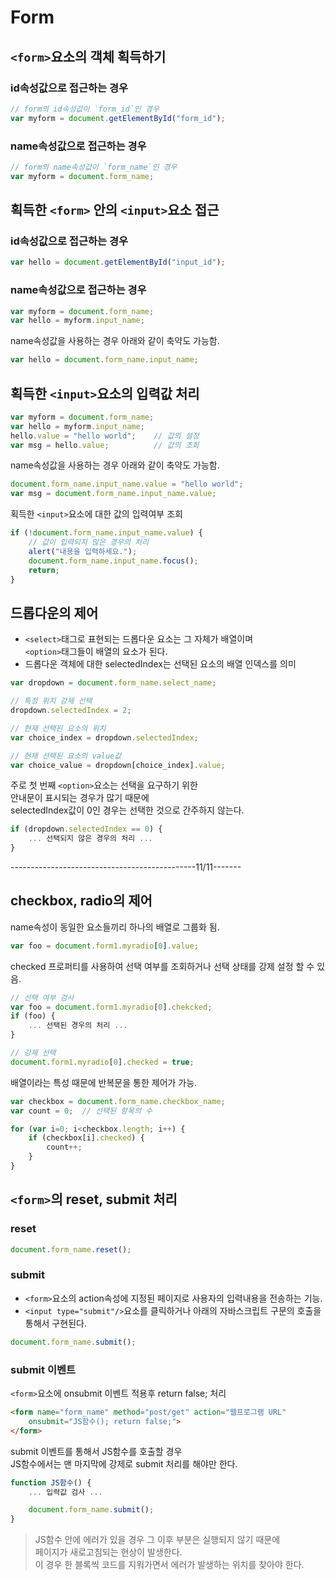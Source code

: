 # Form

## `<form>`요소의 객체 획득하기
### id속성값으로 접근하는 경우
```javascript
// form의 id속성값이 `form_id`인 경우
var myform = document.getElementById("form_id");
```
### name속성값으로 접근하는 경우
```javascript
// form의 name속성값이 `form_name`인 경우
var myform = document.form_name;
```

## 획득한 `<form>` 안의 `<input>`요소 접근
### id속성값으로 접근하는 경우
```javascript
var hello = document.getElementById("input_id");
```
### name속성값으로 접근하는 경우
```javascript
var myform = document.form_name;
var hello = myform.input_name;
```
name속성값을 사용하는 경우 아래와 같이 축약도 가능함.
```javascript
var hello = document.form_name.input_name;
```
## 획득한 `<input>`요소의 입력값 처리
```javascript
var myform = document.form_name;
var hello = myform.input_name;
hello.value = "hello world";	// 값의 설정
var msg = hello.value;			// 값의 조회
```

name속성값을 사용하는 경우 아래와 같이 축약도 가능함.
```javascript
document.form_name.input_name.value = "hello world";
var msg = document.form_name.input_name.value;
```

획득한 `<input>`요소에 대한 값의 입력여부 조회
```javascript
if (!document.form_name.input_name.value) {
	// 값이 입력되지 않은 경우의 처리
	alert("내용을 입력하세요.");
	document.form_name.input_name.focus();
	return;
}
```

## 드롭다운의 제어
- `<select>`태그로 표현되는 드롭다운 요소는 그 자체가 배열이며<br/>`<option>`태그들이 배열의 요소가 된다.
- 드롭다운 객체에 대한 selectedIndex는 선택된 요소의 배열 인덱스를 의미

```javascript
var dropdown = document.form_name.select_name;

// 특정 위치 강제 선택
dropdown.selectedIndex = 2;

// 현재 선택된 요소의 위치
var choice_index = dropdown.selectedIndex;

// 현재 선택된 요소의 value값
var choice_value = dropdown[choice_index].value;
```

주로 첫 번째 `<option>`요소는 선택을 요구하기 위한<br/>
안내문이 표시되는 경우가 많기 때문에<br/>
selectedIndex값이 0인 경우는 선택한 것으로 간주하지 않는다.

```javascript
if (dropdown.selectedIndex == 0) {
	... 선택되지 않은 경우의 처리 ...
}
```
----------------------------------------------11/11-------
## checkbox, radio의 제어
name속성이 동일한 요소들끼리 하나의 배열로 그룹화 됨.
```javascript
var foo = document.form1.myradio[0].value;
```

checked 프로퍼티를 사용하여 선택 여부를 조회하거나 선택 상태를 강제 설정 할 수 있음.
```javascript
// 선택 여부 검사
var foo = document.form1.myradio[0].chekcked;
if (foo) {
	... 선택된 경우의 처리 ...
}

// 강제 선택
document.form1.myradio[0].checked = true;
```

배열이라는 특성 때문에 반복문을 통한 제어가 가능.
```javascript
var checkbox = document.form_name.checkbox_name;
var count = 0;	// 선택된 항목의 수

for (var i=0; i<checkbox.length; i++) {
	if (checkbox[i].checked) {
		count++;
	}
}
```

## `<form>`의 reset, submit 처리

### reset
```javascript
document.form_name.reset();
```

### submit
- `<form>`요소의 action속성에 지정된 페이지로 사용자의 입력내용을 전송하는 기능.
- `<input type="submit"/>`요소를 클릭하거나 아래의 자바스크립트 구문의 호출을 통해서 구현된다.
```javascript
document.form_name.submit();
```

### submit 이벤트
`<form>`요소에 onsubmit 이벤트 적용후 return false; 처리

```html
<form name="form_name" method="post/get" action="웹프로그램 URL"
	onsubmit="JS함수(); return false;">
</form>
````

submit 이벤트를 통해서 JS함수를 호출할 경우 <br/> JS함수에서는 맨 마지막에 강제로 submit 처리를 해야만 한다.

```javascript
function JS함수() {
	... 입력값 검사 ...

	document.form_name.submit();
}
```

> JS함수 안에 에러가 있을 경우 그 이후 부분은 실행되지 않기 때문에<br/>페이지가 새로고침되는 현상이 발생한다.<br/> 이 경우 한 블록씩 코드를 지워가면서 에러가 발생하는 위치를 찾아야 한다.
